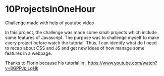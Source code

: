 # 10ProjectsInOneHour
Challenge made with help of youtube video

In this project, the challenge was made some small projects which include some features of Javascript.
The purpose was to challenge myself to make every project before watch the tutorial. Thus, I can 
identify what do I need to recap about CSS and JS and get new ideas of how manage some features in
a webpage. 

Thanks to Florin because his tutorial in : 
https://www.youtube.com/watch?v=8GPPJpiLqHk
